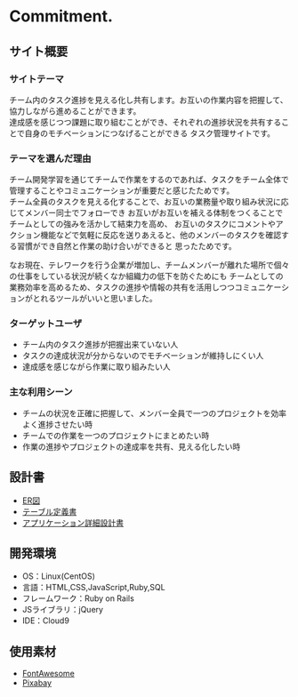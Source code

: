 # Commitment.

## サイト概要
### サイトテーマ
 チーム内のタスク進捗を見える化し共有します。お互いの作業内容を把握して、協力しながら進めることができます。
<br>達成感を感じつつ課題に取り組むことができ、それぞれの進捗状況を共有することで自身のモチベーションにつなげることができる
タスク管理サイトです。

### テーマを選んだ理由
 チーム開発学習を通じてチームで作業をするのであれば、タスクをチーム全体で管理することやコミュニケーションが重要だと感じたためです。
 <br>チーム全員のタスクを見える化することで、お互いの業務量や取り組み状況に応じてメンバー同士でフォローでき
 お互いがお互いを補える体制をつくることでチームとしての強みを活かして結束力を高め、
 お互いのタスクにコメントやアクション機能などで気軽に反応を送りあえると、他のメンバーのタスクを確認する習慣ができ自然と作業の助け合いができると
 思ったためです。

 なお現在、テレワークを行う企業が増加し、チームメンバーが離れた場所で個々の仕事をしている状況が続くなか組織力の低下を防ぐためにも
 チームとしての業務効率を高めるため、タスクの進捗や情報の共有を活用しつつコミュニケーションがとれるツールがいいと思いました。

### ターゲットユーザ
* チーム内のタスク進捗が把握出来ていない人
* タスクの達成状況が分からないのでモチベーションが維持しにくい人
* 達成感を感じながら作業に取り組みたい人

### 主な利用シーン
* チームの状況を正確に把握して、メンバー全員で一つのプロジェクトを効率よく進捗させたい時
* チームでの作業を一つのプロジェクトにまとめたい時
* 作業の進捗やプロジェクトの達成率を共有、見える化したい時

## 設計書
* [ER図](https://app.diagrams.net/#G1NwsLNiIDBMdJ6jEUUS_x-ylvcn4qI39h)
* [テーブル定義書](https://docs.google.com/spreadsheets/d/1J5WMYpYJgvOGHER-iW5T6h3_FzXjzxxz/edit#gid=1243549839)
* [アプリケーション詳細設計書](https://docs.google.com/spreadsheets/d/1_NSU1_DB0bcY1KKYoaHZXE4ItJHV1Mv1UsMJ_AMEsWE/edit#gid=549108681)

## 開発環境
- OS：Linux(CentOS)
- 言語：HTML,CSS,JavaScript,Ruby,SQL
- フレームワーク：Ruby on Rails
- JSライブラリ：jQuery
- IDE：Cloud9

## 使用素材
* [FontAwesome](https://fontawesome.com/)
* [Pixabay](https://pixabay.com/ja/)